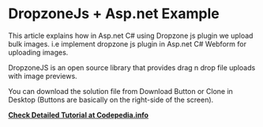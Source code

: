 # DropzoneJs + Asp.net Example
 This article explains how in Asp.net C# using Dropzone js plugin we upload bulk images. i.e implement dropzone js plugin in Asp.net C# Webform for uploading images. 
 
  DropzoneJS is an open source library that provides drag n drop file uploads with image previews.
  
  You can download the solution file from Download Button or Clone in Desktop (Buttons are basically on the right-side of the screen).
  
  <a href="http://codepedia.info/2015/03/using-dropzone-js-file-image-upload-in-asp-net-webform-c/" Title="Click to check tutorials"><b>Check Detailed Tutorial at Codepedia.info</b> </a>
  

